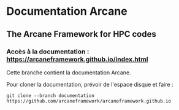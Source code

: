 # Documentation Arcane
## The Arcane Framework for HPC codes

### Accès à la documentation : https://arcaneframework.github.io/index.html

Cette branche contient la documentation Arcane.

Pour cloner la documentation, prévoir de l'espace disque et faire :

```{.sh}
git clone --branch documentation https://github.com/arcaneframework/arcaneframework.github.io
```